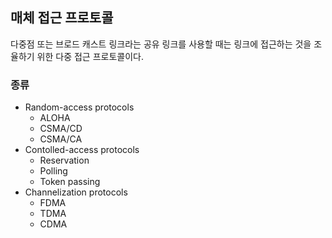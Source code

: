 ## 매체 접근 프로토콜

다중점 또는 브로드 캐스트 링크라는 공유 링크를 사용할 때는 링크에 접근하는 것을 조율하기 위한 다중 접근 프로토콜이다.

### 종류

- Random-access protocols
    - ALOHA
    - CSMA/CD
    - CSMA/CA
- Contolled-access protocols
    - Reservation
    - Polling
    - Token passing
- Channelization protocols
    - FDMA
    - TDMA
    - CDMA